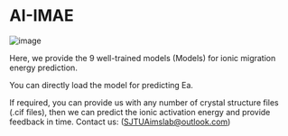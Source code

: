 # AI-IMAE
![image](https://user-images.githubusercontent.com/104205506/164894348-88f63bb6-1e91-4069-a033-02c7818b6d85.png)

Here, we provide the 9 well-trained models (Models) for ionic migration energy prediction.

You can directly load the model for predicting Ea.

If required, you can provide us with any number of crystal structure files (.cif files), then we can predict the ionic activation energy and provide feedback in time.
Contact us: (SJTUAimslab@outlook.com)
